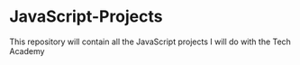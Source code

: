 # JavaScript-Projects
This repository will contain all the JavaScript projects I will do with the Tech Academy
